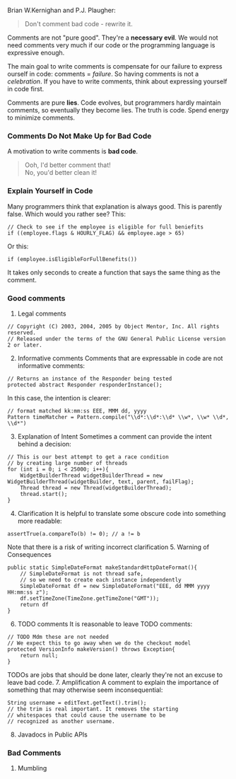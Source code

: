Brian W.Kernighan and P.J. Plaugher:
> Don't comment bad code - rewrite it.

Comments are not "pure good". They're a **necessary evil**. We would not need comments very much if our code or the programming language is expressive enough.

The main goal to write comments is compensate for our failure to express ourself in code: comments = *failure*. So having comments is not a *celebration*.
If you have to write comments, think about expressing yourself in code first.

Comments are pure **lies**. Code evolves, but programmers hardly maintain comments, so eventually they become lies. The truth is code. Spend energy to minimize comments.

### Comments Do Not Make Up for Bad Code
A motivation to write comments is **bad code**. 
> Ooh, I'd better comment that!    
> No, you'd better clean it!

### Explain Yourself in Code
Many programmers think that explanation is always good. This is parently false. Which would you rather see?
This:
```
// Check to see if the employee is eligible for full beniefits
if ((employee.flags & HOURLY_FLAG) && employee.age > 65)
```
Or this:
```
if (employee.isEligibleForFullBenefits())
```
It takes only seconds to create a function that says the same thing as the comment.

### Good comments
1. Legal comments
```
// Copyright (C) 2003, 2004, 2005 by Object Mentor, Inc. All rights reserved.
// Released under the terms of the GNU General Public License version 2 or later.
```
2. Informative comments
Comments that are expressable in code are not informative comments:
```
// Returns an instance of the Responder being tested
protected abstract Responder responderInstance();
```
In this case, the intention is clearer:
```
// format matched kk:mm:ss EEE, MMM dd, yyyy
Pattern timeMatcher = Pattern.compile("\\d*:\\d*:\\d* \\w*, \\w* \\d*, \\d*")
```
3. Explanation of Intent
Sometimes a comment can provide the intent behind a decision:
```
// This is our best attempt to get a race condition
// by creating large number of threads
for (int i = 0; i < 25000; i++){
    WidgetBuilderThread widgetBuilderThread = new WidgetBuilderThread(widgetBuilder, text, parent, failFlag);
    Thread thread = new Thread(widgetBuilderThread);
    thread.start();
}
```
4. Clarification
It is helpful to translate some obscure code into something more readable:
```
assertTrue(a.compareTo(b) != 0); // a != b
```
Note that there is a risk of writing incorrect clarification
5. Warning of Consequences
```
public static SimpleDateFormat makeStandardHttpDateFormat(){
    // SimpleDateFormat is not thread safe,
    // so we need to create each instance independently
    SimpleDateFormat df = new SimpleDateFormat("EEE, dd MMM yyyy HH:mm:ss z");
    df.setTimeZone(TimeZone.getTimeZone("GMT"));
    return df
}
```
6. TODO comments
It is reasonable to leave TODO comments:
```
// TODO Mdm these are not needed
// We expect this to go away when we do the checkout model
protected VersionInfo makeVersion() throws Exception{
    return null;
}
```
TODOs are jobs that should be done later, clearly they're not an excuse to leave bad code. 
7. Amplification
A comment to explain the importance of something that may otherwise seem inconsequential:
```
String username = editText.getText().trim();
// the trim is real important. It removes the starting 
// whitespaces that could cause the username to be
// recognized as another username.
```
8. Javadocs in Public APIs


### Bad Comments
1. Mumbling
